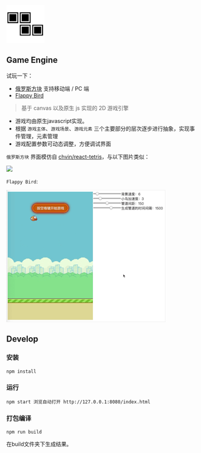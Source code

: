 <img src="showcase/logo.png" width=100>

## Game Engine

试玩一下：

- [俄罗斯方块](https://cxphoe.github.io/Tetris/docs/) 支持移动端 / PC 端
- [Flappy Bird](https://cxphoe.github.io/Tetris/docs/bird.html)

> 基于 canvas 以及原生 js 实现的 2D 游戏引擎

- 游戏均由原生javascript实现。
- 根据 `游戏主体`、`游戏场景`、`游戏元素` 三个主要部分的层次逐步进行抽象，实现事件管理，元素管理
- 游戏配置参数可动态调整，方便调试界面

`俄罗斯方块` 界面模仿自 [chvin/react-tetris](https://github.com/chvin/react-tetris)，与以下图片类似：

<img src="https://camo.githubusercontent.com/8980082e6edae22933d63d58e02af96e7056fb89/68747470733a2f2f696d672e616c6963646e2e636f6d2f7470732f544231416737434e5858585858616f5858585858585858585858582d3332302d3438332e676966">

`Flappy Bird`:

<img src="./showcase/flappy_bird.gif">


## Develop

### 安装

	npm install

### 运行

	npm start 浏览自动打开 http://127.0.0.1:8080/index.html

### 打包编译
	
	npm run build

在build文件夹下生成结果。